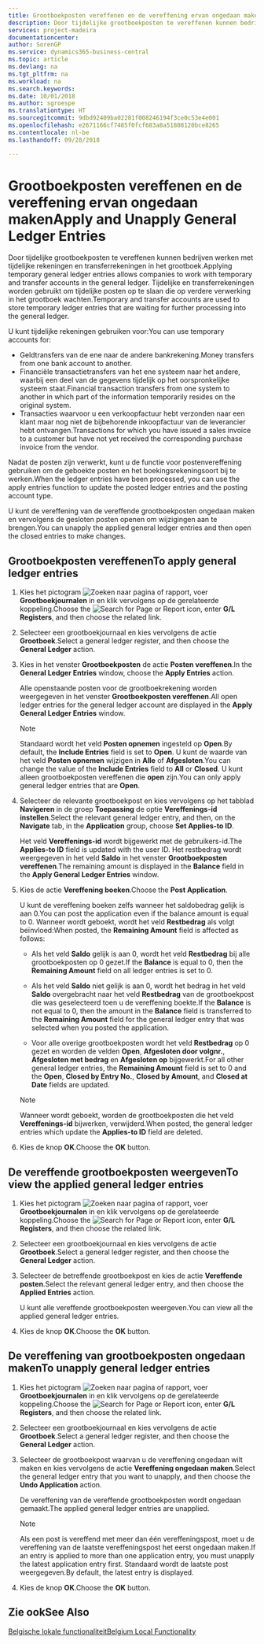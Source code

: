 ```yaml
---
title: Grootboekposten vereffenen en de vereffening ervan ongedaan maken
description: Door tijdelijke grootboekposten te vereffenen kunnen bedrijven werken met tijdelijke rekeningen en transferrekeningen in het grootboek. Tijdelijke en transferrekeningen worden gebruikt om tijdelijke posten op te slaan die op verdere verwerking in het grootboek wachten.
services: project-madeira
documentationcenter: 
author: SorenGP
ms.service: dynamics365-business-central
ms.topic: article
ms.devlang: na
ms.tgt_pltfrm: na
ms.workload: na
ms.search.keywords: 
ms.date: 10/01/2018
ms.author: sgroespe
ms.translationtype: HT
ms.sourcegitcommit: 9dbd92409ba02281f008246194f3ce0c53e4e001
ms.openlocfilehash: e2671166cf7485f0fcf683a8a51808120bce8265
ms.contentlocale: nl-be
ms.lasthandoff: 09/28/2018

---
```

# <a name="apply-and-unapply-general-ledger-entries"></a><span data-ttu-id="cdd06-104">Grootboekposten vereffenen en de vereffening ervan ongedaan maken</span><span class="sxs-lookup"><span data-stu-id="cdd06-104">Apply and Unapply General Ledger Entries</span></span>
<span data-ttu-id="cdd06-105">Door tijdelijke grootboekposten te vereffenen kunnen bedrijven werken met tijdelijke rekeningen en transferrekeningen in het grootboek.</span><span class="sxs-lookup"><span data-stu-id="cdd06-105">Applying temporary general ledger entries allows companies to work with temporary and transfer accounts in the general ledger.</span></span> <span data-ttu-id="cdd06-106">Tijdelijke en transferrekeningen worden gebruikt om tijdelijke posten op te slaan die op verdere verwerking in het grootboek wachten.</span><span class="sxs-lookup"><span data-stu-id="cdd06-106">Temporary and transfer accounts are used to store temporary ledger entries that are waiting for further processing into the general ledger.</span></span>  

 <span data-ttu-id="cdd06-107">U kunt tijdelijke rekeningen gebruiken voor:</span><span class="sxs-lookup"><span data-stu-id="cdd06-107">You can use temporary accounts for:</span></span>  

- <span data-ttu-id="cdd06-108">Geldtransfers van de ene naar de andere bankrekening.</span><span class="sxs-lookup"><span data-stu-id="cdd06-108">Money transfers from one bank account to another.</span></span>  
- <span data-ttu-id="cdd06-109">Financiële transactietransfers van het ene systeem naar het andere, waarbij een deel van de gegevens tijdelijk op het oorspronkelijke systeem staat.</span><span class="sxs-lookup"><span data-stu-id="cdd06-109">Financial transaction transfers from one system to another in which part of the information temporarily resides on the original system.</span></span>  
- <span data-ttu-id="cdd06-110">Transacties waarvoor u een verkoopfactuur hebt verzonden naar een klant maar nog niet de bijbehorende inkoopfactuur van de leverancier hebt ontvangen.</span><span class="sxs-lookup"><span data-stu-id="cdd06-110">Transactions for which you have issued a sales invoice to a customer but have not yet received the corresponding purchase invoice from the vendor.</span></span>  

 <span data-ttu-id="cdd06-111">Nadat de posten zijn verwerkt, kunt u de functie voor postenvereffening gebruiken om de geboekte posten en het boekingsrekeningsoort bij te werken.</span><span class="sxs-lookup"><span data-stu-id="cdd06-111">When the ledger entries have been processed, you can use the apply entries function to update the posted ledger entries and the posting account type.</span></span>  

 <span data-ttu-id="cdd06-112">U kunt de vereffening van de vereffende grootboekposten ongedaan maken en vervolgens de gesloten posten openen om wijzigingen aan te brengen.</span><span class="sxs-lookup"><span data-stu-id="cdd06-112">You can unapply the applied general ledger entries and then open the closed entries to make changes.</span></span>  

## <a name="to-apply-general-ledger-entries"></a><span data-ttu-id="cdd06-113">Grootboekposten vereffenen</span><span class="sxs-lookup"><span data-stu-id="cdd06-113">To apply general ledger entries</span></span>  

1.  <span data-ttu-id="cdd06-114">Kies het pictogram ![Zoeken naar pagina of rapport](../../media/ui-search/search_small.png "pictogram Zoeken naar pagina of rapport"), voer **Grootboekjournalen** in en klik vervolgens op de gerelateerde koppeling.</span><span class="sxs-lookup"><span data-stu-id="cdd06-114">Choose the ![Search for Page or Report](../../media/ui-search/search_small.png "Search for Page or Report icon") icon, enter **G/L Registers**, and then choose the related link.</span></span>  
2.  <span data-ttu-id="cdd06-115">Selecteer een grootboekjournaal en kies vervolgens de actie **Grootboek**.</span><span class="sxs-lookup"><span data-stu-id="cdd06-115">Select a general ledger register, and then choose the **General Ledger** action.</span></span>  
3.  <span data-ttu-id="cdd06-116">Kies in het venster **Grootboekposten** de actie **Posten vereffenen**.</span><span class="sxs-lookup"><span data-stu-id="cdd06-116">In the **General Ledger Entries** window, choose the **Apply Entries** action.</span></span>  

    <span data-ttu-id="cdd06-117">Alle openstaande posten voor de grootboekrekening worden weergegeven in het venster **Grootboekposten vereffenen**.</span><span class="sxs-lookup"><span data-stu-id="cdd06-117">All open ledger entries for the general ledger account are displayed in the **Apply General Ledger Entries** window.</span></span>  

    > [!NOTE]  
    >  <span data-ttu-id="cdd06-118">Standaard wordt het veld **Posten opnemen** ingesteld op **Open**.</span><span class="sxs-lookup"><span data-stu-id="cdd06-118">By default, the **Include Entries** field is set to **Open**.</span></span> <span data-ttu-id="cdd06-119">U kunt de waarde van het veld **Posten opnemen** wijzigen in **Alle** of **Afgesloten**.</span><span class="sxs-lookup"><span data-stu-id="cdd06-119">You can change the value of the **Include Entries** field to **All** or **Closed**.</span></span> <span data-ttu-id="cdd06-120">U kunt alleen grootboekposten vereffenen die **open** zijn.</span><span class="sxs-lookup"><span data-stu-id="cdd06-120">You can only apply general ledger entries that are **Open**.</span></span>  

4.  <span data-ttu-id="cdd06-121">Selecteer de relevante grootboekpost en kies vervolgens op het tabblad **Navigeren** in de groep **Toepassing** de optie **Vereffenings-id instellen**.</span><span class="sxs-lookup"><span data-stu-id="cdd06-121">Select the relevant general ledger entry, and then, on the **Navigate** tab, in the **Application** group, choose **Set Applies-to ID**.</span></span>  

    <span data-ttu-id="cdd06-122">Het veld **Vereffenings-id** wordt bijgewerkt met de gebruikers-id.</span><span class="sxs-lookup"><span data-stu-id="cdd06-122">The **Applies-to ID** field is updated with the user ID.</span></span> <span data-ttu-id="cdd06-123">Het restbedrag wordt weergegeven in het veld **Saldo** in het venster **Grootboekposten vereffenen**.</span><span class="sxs-lookup"><span data-stu-id="cdd06-123">The remaining amount is displayed in the **Balance** field in the **Apply General Ledger Entries** window.</span></span>  

5.  <span data-ttu-id="cdd06-124">Kies de actie **Vereffening boeken**.</span><span class="sxs-lookup"><span data-stu-id="cdd06-124">Choose the **Post Application**.</span></span>  

    <span data-ttu-id="cdd06-125">U kunt de vereffening boeken zelfs wanneer het saldobedrag gelijk is aan 0.</span><span class="sxs-lookup"><span data-stu-id="cdd06-125">You can post the application even if the balance amount is equal to 0.</span></span> <span data-ttu-id="cdd06-126">Wanneer wordt geboekt, wordt het veld **Restbedrag** als volgt beïnvloed:</span><span class="sxs-lookup"><span data-stu-id="cdd06-126">When posted, the **Remaining Amount** field is affected as follows:</span></span>  

    - <span data-ttu-id="cdd06-127">Als het veld **Saldo** gelijk is aan 0, wordt het veld **Restbedrag** bij alle grootboekposten op 0 gezet.</span><span class="sxs-lookup"><span data-stu-id="cdd06-127">If the **Balance** is equal to 0, then the **Remaining Amount** field on all ledger entries is set to 0.</span></span>  

    - <span data-ttu-id="cdd06-128">Als het veld **Saldo** niet gelijk is aan 0, wordt het bedrag in het veld **Saldo** overgebracht naar het veld **Restbedrag** van de grootboekpost die was geselecteerd toen u de vereffening boekte.</span><span class="sxs-lookup"><span data-stu-id="cdd06-128">If the **Balance** is not equal to 0, then the amount in the **Balance** field is transferred to the **Remaining Amount** field for the general ledger entry that was selected when you posted the application.</span></span>  

    - <span data-ttu-id="cdd06-129">Voor alle overige grootboekposten wordt het veld **Restbedrag** op 0 gezet en worden de velden **Open**, **Afgesloten door volgnr.**, **Afgesloten met bedrag** en **Afgesloten op** bijgewerkt.</span><span class="sxs-lookup"><span data-stu-id="cdd06-129">For all other general ledger entries, the **Remaining Amount** field is set to 0 and the **Open**, **Closed by Entry No.**, **Closed by Amount**, and **Closed at Date** fields are updated.</span></span>  

    > [!NOTE]  
    >  <span data-ttu-id="cdd06-130">Wanneer wordt geboekt, worden de grootboekposten die het veld **Vereffenings-id** bijwerken, verwijderd.</span><span class="sxs-lookup"><span data-stu-id="cdd06-130">When posted, the general ledger entries which update the **Applies-to ID** field are deleted.</span></span>  

6.  <span data-ttu-id="cdd06-131">Kies de knop **OK**.</span><span class="sxs-lookup"><span data-stu-id="cdd06-131">Choose the **OK** button.</span></span>  

## <a name="to-view-the-applied-general-ledger-entries"></a><span data-ttu-id="cdd06-132">De vereffende grootboekposten weergeven</span><span class="sxs-lookup"><span data-stu-id="cdd06-132">To view the applied general ledger entries</span></span>  

1.  <span data-ttu-id="cdd06-133">Kies het pictogram ![Zoeken naar pagina of rapport](../../media/ui-search/search_small.png "pictogram Zoeken naar pagina of rapport"), voer **Grootboekjournalen** in en klik vervolgens op de gerelateerde koppeling.</span><span class="sxs-lookup"><span data-stu-id="cdd06-133">Choose the ![Search for Page or Report](../../media/ui-search/search_small.png "Search for Page or Report icon") icon, enter **G/L Registers**, and then choose the related link.</span></span>  
2.  <span data-ttu-id="cdd06-134">Selecteer een grootboekjournaal en kies vervolgens de actie **Grootboek**.</span><span class="sxs-lookup"><span data-stu-id="cdd06-134">Select a general ledger register, and then choose the **General Ledger** action.</span></span>  
3.  <span data-ttu-id="cdd06-135">Selecteer de betreffende grootboekpost en kies de actie **Vereffende posten**.</span><span class="sxs-lookup"><span data-stu-id="cdd06-135">Select the relevant general ledger entry, and then choose the **Applied Entries** action.</span></span>  

    <span data-ttu-id="cdd06-136">U kunt alle vereffende grootboekposten weergeven.</span><span class="sxs-lookup"><span data-stu-id="cdd06-136">You can view all the applied general ledger entries.</span></span>  

4.  <span data-ttu-id="cdd06-137">Kies de knop **OK**.</span><span class="sxs-lookup"><span data-stu-id="cdd06-137">Choose the **OK** button.</span></span>  

## <a name="to-unapply-general-ledger-entries"></a><span data-ttu-id="cdd06-138">De vereffening van grootboekposten ongedaan maken</span><span class="sxs-lookup"><span data-stu-id="cdd06-138">To unapply general ledger entries</span></span>  

1.  <span data-ttu-id="cdd06-139">Kies het pictogram ![Zoeken naar pagina of rapport](../../media/ui-search/search_small.png "pictogram Zoeken naar pagina of rapport"), voer **Grootboekjournalen** in en klik vervolgens op de gerelateerde koppeling.</span><span class="sxs-lookup"><span data-stu-id="cdd06-139">Choose the ![Search for Page or Report](../../media/ui-search/search_small.png "Search for Page or Report icon") icon, enter **G/L Registers**, and then choose the related link.</span></span>  
2.  <span data-ttu-id="cdd06-140">Selecteer een grootboekjournaal en kies vervolgens de actie **Grootboek**.</span><span class="sxs-lookup"><span data-stu-id="cdd06-140">Select a general ledger register, and then choose the **General Ledger** action.</span></span>  
3.  <span data-ttu-id="cdd06-141">Selecteer de grootboekpost waarvan u de vereffening ongedaan wilt maken en kies vervolgens de actie **Vereffening ongedaan maken**.</span><span class="sxs-lookup"><span data-stu-id="cdd06-141">Select the general ledger entry that you want to unapply, and then choose the **Undo Application** action.</span></span>  

    <span data-ttu-id="cdd06-142">De vereffening van de vereffende grootboekposten wordt ongedaan gemaakt.</span><span class="sxs-lookup"><span data-stu-id="cdd06-142">The applied general ledger entries are unapplied.</span></span>  

    > [!NOTE]  
    >  <span data-ttu-id="cdd06-143">Als een post is vereffend met meer dan één vereffeningspost, moet u de vereffening van de laatste vereffeningspost het eerst ongedaan maken.</span><span class="sxs-lookup"><span data-stu-id="cdd06-143">If an entry is applied to more than one application entry, you must unapply the latest application entry first.</span></span> <span data-ttu-id="cdd06-144">Standaard wordt de laatste post weergegeven.</span><span class="sxs-lookup"><span data-stu-id="cdd06-144">By default, the latest entry is displayed.</span></span>  

4.  <span data-ttu-id="cdd06-145">Kies de knop **OK**.</span><span class="sxs-lookup"><span data-stu-id="cdd06-145">Choose the **OK** button.</span></span>  

## <a name="see-also"></a><span data-ttu-id="cdd06-146">Zie ook</span><span class="sxs-lookup"><span data-stu-id="cdd06-146">See Also</span></span>  
[<span data-ttu-id="cdd06-147">Belgische lokale functionaliteit</span><span class="sxs-lookup"><span data-stu-id="cdd06-147">Belgium Local Functionality</span></span>](belgium-local-functionality.md)

